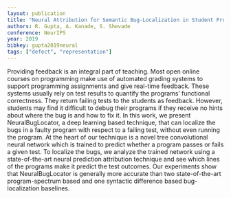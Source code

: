 ```yaml
---
layout: publication
title: "Neural Attribution for Semantic Bug-Localization in Student Programs"
authors: R. Gupta, A. Kanade, S. Shevade
conference: NeurIPS
year: 2019
bibkey: gupta2019neural
tags: ["defect", "representation"]
---
```

Providing feedback is an integral part of teaching. Most open online courses on programming make use of automated grading systems to support programming assignments and give real-time feedback. These systems usually rely on test results to quantify the programs’ functional correctness. They return failing tests to the students as feedback. However, students may find it difficult to debug their programs if they receive no hints about where the bug is and how to fix it. In this work, we present NeuralBugLocator, a deep learning based technique, that can localize the bugs in a faulty program with respect to a failing test, without even running the program. At the heart of our technique is a novel tree convolutional neural network which is trained to predict whether a program passes or fails a given test. To localize the bugs, we analyze the trained network using a state-of-the-art neural prediction attribution technique and see which lines of the programs make it predict the test outcomes. Our experiments show that NeuralBugLocator is generally more accurate than two state-of-the-art program-spectrum based and one syntactic difference based bug-localization baselines.
